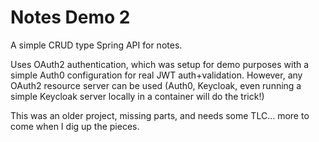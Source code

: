 # Notes Demo 2

A simple CRUD type Spring API for notes.

Uses OAuth2 authentication, which was setup for demo purposes with a simple Auth0 configuration for real JWT auth+validation.
However, any OAuth2 resource server can be used (Auth0, Keycloak, even running a simple Keycloak server locally in a container will do the trick!)

This was an older project, missing parts, and needs some TLC... more to come when I dig up the pieces.
